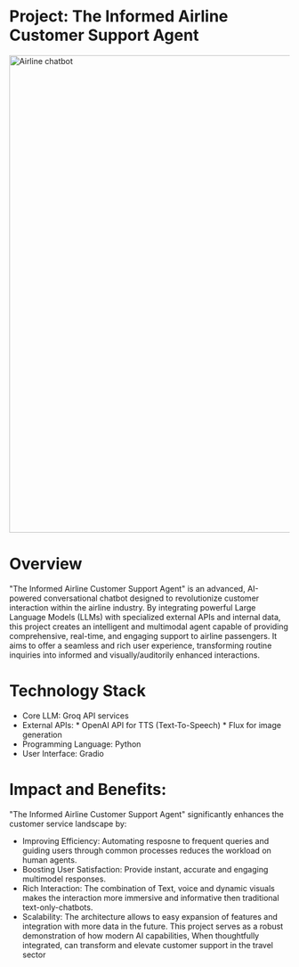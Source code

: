 # Project: The Informed Airline Customer Support Agent
<img width="1871" height="857" alt="Airline chatbot" src="https://github.com/user-attachments/assets/a28767b4-1aaa-4a26-806a-6254ae924542" />

# Overview
"The Informed Airline Customer Support Agent" is an advanced, AI-powered conversational chatbot designed to revolutionize customer interaction within the airline industry. By integrating powerful Large Language Models (LLMs) with specialized external APIs and internal data, this project creates an intelligent and multimodal agent capable of providing comprehensive, real-time, and engaging support to airline passengers. It aims to offer a seamless and rich user experience, transforming routine inquiries into informed and visually/auditorily enhanced interactions.

# Technology Stack
 * Core LLM: Groq API services
 * External APIs:
       * OpenAI API for TTS (Text-To-Speech)
       * Flux for image generation
 * Programming Language: Python
 * User Interface: Gradio

# Impact and Benefits:
"The Informed Airline Customer Support Agent" significantly enhances the customer service landscape by:
  * Improving Efficiency: Automating resposne to frequent queries and guiding users through common processes reduces the workload on human agents.
  * Boosting User Satisfaction: Provide instant, accurate and engaging multimodel responses.
  * Rich Interaction: The combination of Text, voice and dynamic visuals makes the interaction more immersive and informative then traditional text-only-chatbots.
  * Scalability: The architecture allows to easy expansion of features and integration with more data in the future.
This project serves as a robust demonstration of how modern AI capabilities, When thoughtfully integrated, can transform and elevate customer support in the travel sector
